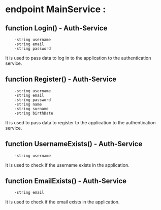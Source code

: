# endpoint MainService :
## function Login() - Auth-Service
        -string username
        -string email
        -string password
It is used to pass data to log in to the application to the authentication service.

## function Register() - Auth-Service
        -string username
        -string email
        -string password
        -string name
        -string surname
        -string birthDate
It is used to pass data to register to the application to the authentication service.

## function UsernameExists() - Auth-Service
        -string username
It is used to check if the username exists in the application.

## function EmailExists() - Auth-Service
        -string email
It is used to check if the email exists in the application.